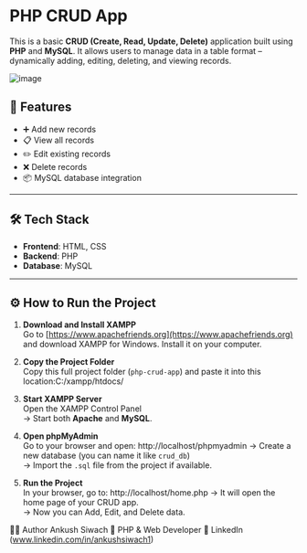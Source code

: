 # PHP CRUD App

This is a basic **CRUD (Create, Read, Update, Delete)** application built using **PHP** and **MySQL**. It allows users to manage data in a table format – dynamically adding, editing, deleting, and viewing records.

![image](https://github.com/user-attachments/assets/74e4e367-3214-4174-a160-85fc6d47f532)




## 🚀 Features


- ➕ Add new records
- 📋 View all records
- ✏️ Edit existing records
- ❌ Delete records
- 📦 MySQL database integration

---

## 🛠️ Tech Stack

- **Frontend**: HTML, CSS
- **Backend**: PHP
- **Database**: MySQL

---

## ⚙️ How to Run the Project

1. **Download and Install XAMPP**  
   Go to [https://www.apachefriends.org](https://www.apachefriends.org) and download XAMPP for Windows. Install it on your computer.

2. **Copy the Project Folder**  
   Copy this full project folder (`php-crud-app`) and paste it into this location:C:/xampp/htdocs/

3. **Start XAMPP Server**  
Open the XAMPP Control Panel  
→ Start both **Apache** and **MySQL**.

4. **Open phpMyAdmin**  
Go to your browser and open:
http://localhost/phpmyadmin
→ Create a new database (you can name it like `crud_db`)  
→ Import the `.sql` file from the project if available.

5. **Run the Project**  
In your browser, go to:
http://localhost/home.php
→ It will open the home page of your CRUD app.  
→ Now you can Add, Edit, and Delete data.

👨‍💻 Author
Ankush Siwach
🎯 PHP & Web Developer
🔗 LinkedIn (www.linkedin.com/in/ankushsiwach1)



   

